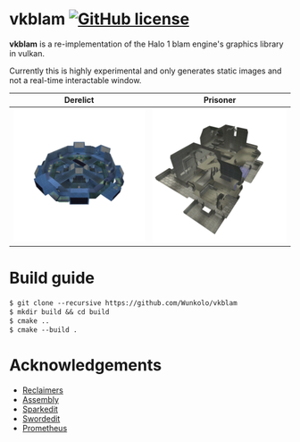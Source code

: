 # vkblam [![GitHub license](https://img.shields.io/badge/license-MIT-blue.svg)](https://raw.githubusercontent.com/Wunkolo/vkblam/main/LICENSE)

**vkblam** is a re-implementation of the Halo 1 blam engine's graphics library in vulkan.

Currently this is highly experimental and only generates static images and not a real-time interactable window.

Derelict|Prisoner
-|-
![](media/carousel.png) | ![](media/prisoner.png)

# Build guide
```
$ git clone --recursive https://github.com/Wunkolo/vkblam
$ mkdir build && cd build
$ cmake ..
$ cmake --build .
```

# Acknowledgements
* [Reclaimers](https://c20.reclaimers.net/)
* [Assembly](https://github.com/XboxChaos/Assembly)
* [Sparkedit](https://github.com/HaloMods/SparkEdit)
* [Swordedit](https://github.com/ChadSki/Swordedit)
* [Prometheus](https://github.com/HaloMods/Prometheus)
